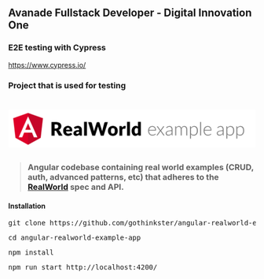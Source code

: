 ## Avanade Fullstack Developer - Digital Innovation One

### E2E testing with Cypress
https://www.cypress.io/

### Project that is used for testing

# ![Angular Example App](logo.png)

> ### Angular codebase containing real world examples (CRUD, auth, advanced patterns, etc) that adheres to the [RealWorld](https://github.com/gothinkster/realworld-example-apps) spec and API.

#### Installation

<p align="justify">
  <pre>git clone https://github.com/gothinkster/angular-realworld-example-app</pre>
  <pre>cd angular-realworld-example-app</pre>
  <pre>npm install</pre>
  <pre>npm run start http://localhost:4200/</pre><br>
</p>
